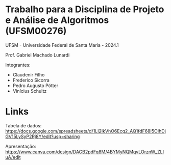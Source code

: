 # Trabalho para a Disciplina de Projeto e Análise de Algoritmos (UFSM00276)

UFSM - Universidade Federal de Santa Maria - 2024.1

Prof. Gabriel Machado Lunardi

Integrantes: 
- Claudenir Filho
- Frederico Sicorra
- Pedro Augusto Pötter
- Vinícius Schultz

# Links

Tabela de dados: https://docs.google.com/spreadsheets/d/1LI2IkVhO6Ecq2_AQ1fdF68I5OIhDjGV15LySyP2Rj8Y/edit?usp=sharing

Apresentação: https://www.canva.com/design/DAGB2pdFq8M/4BYMyNQMqvLOrznW_ZLIuA/edit
